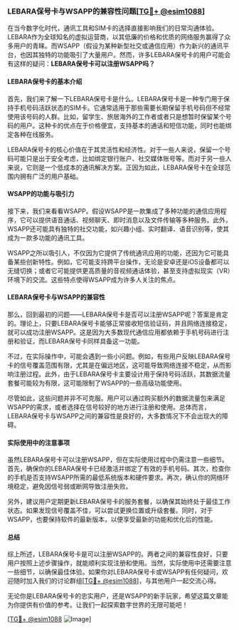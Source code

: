 ### LEBARA保号卡与WSAPP的兼容性问题[[TG💪+ @esim1088](https://t.me/s/esim1088)]

在当今数字化时代，通讯工具和SIM卡的选择直接影响我们的日常沟通体验。LEBARA作为全球知名的虚拟运营商，以其低廉的价格和优质的网络服务赢得了众多用户的青睐。而WSAPP（假设为某种新型社交或通信应用）作为新兴的通讯平台，也因其独特的功能吸引了大量用户。然而，许多LEBARA保号卡的用户可能会有这样的疑问：**LEBARA保号卡可以注册WSAPP吗？**

#### LEBARA保号卡的基本介绍

首先，我们来了解一下LEBARA保号卡是什么。LEBARA保号卡是一种专门用于保持手机号码活跃状态的SIM卡。它通常适用于那些需要长期保留手机号码但不经常使用该号码的人群。比如，留学生、旅居海外的工作者或者只是想暂时保留某个号码的用户。这种卡的优点在于价格便宜，支持基本的通话和短信功能，同时也能绑定各种在线服务。

LEBARA保号卡的核心价值在于其灵活性和经济性。对于一些人来说，保留一个号码可能只是出于安全考虑，比如绑定银行账户、社交媒体账号等。而对于另一些人来说，它则是一个低成本的通讯解决方案。正因为如此，LEBARA保号卡在全球范围内拥有广泛的用户基础。

#### WSAPP的功能与吸引力

接下来，我们来看看WSAPP。假设WSAPP是一款集成了多种功能的通信应用程序，它可以提供语音通话、视频聊天、即时消息以及文件传输等多种服务。此外，WSAPP还可能具有独特的社交功能，如兴趣小组、实时翻译、语音识别等，使其成为一款多功能的通讯工具。

WSAPP之所以吸引人，不仅因为它提供了传统通讯应用的功能，还因为它可能具备某些创新特性。例如，它可能支持跨平台操作，无论是安卓还是iOS设备都可以无缝切换；或者它可能提供更高质量的音视频通话体验，甚至支持虚拟现实（VR）环境下的交流。这些特点使得WSAPP成为许多人关注的焦点。

#### LEBARA保号卡与WSAPP的兼容性

那么，回到最初的问题——LEBARA保号卡是否可以注册WSAPP呢？答案是肯定的。理论上，只要LEBARA保号卡能够正常接收短信验证码，并且网络连接稳定，就可以成功注册WSAPP。这是因为大多数现代通信应用都依赖于手机号码进行注册和验证，而LEBARA保号卡同样具备这一功能。

不过，在实际操作中，可能会遇到一些小问题。例如，有些用户反映LEBARA保号卡的信号覆盖范围有限，尤其是在偏远地区，这可能导致网络连接不稳定，从而影响注册过程。此外，由于LEBARA保号卡主要设计用于保持号码活跃，其数据流量套餐可能较为有限，这可能限制了WSAPP的一些高级功能使用。

尽管如此，这些问题并非不可克服。用户可以通过购买额外的数据流量包来满足WSAPP的需求，或者选择在信号较好的地方进行注册和使用。总体而言，LEBARA保号卡与WSAPP之间的兼容性是良好的，大多数情况下不会出现大的障碍。

#### 实际使用中的注意事项

虽然LEBARA保号卡可以注册WSAPP，但在实际使用过程中仍需注意一些细节。首先，确保你的LEBARA保号卡已经激活并绑定了有效的手机号码。其次，检查你的手机是否支持WSAPP所需的最低系统版本和硬件要求。再次，确认你的网络环境稳定，避免因信号弱或断网导致注册失败。

另外，建议用户定期更新LEBARA保号卡的服务套餐，以确保其始终处于最佳工作状态。如果发现信号覆盖不佳，可以尝试更换位置或升级套餐。同时，对于WSAPP，也要保持软件的最新版本，以便享受最新的功能和优化后的性能。

#### 总结

综上所述，LEBARA保号卡是可以注册WSAPP的。两者之间的兼容性良好，只要用户按照上述步骤操作，就能顺利实现注册和使用。当然，实际使用中还需要注意一些细节，以确保最佳体验。如果你对LEBARA保号卡或WSAPP有任何疑问，欢迎随时加入我们的讨论群组[[TG💪+ @esim1088](https://t.me/s/esim1088)]，与其他用户一起交流心得。

无论你是LEBARA保号卡的忠实用户，还是WSAPP的新手玩家，希望这篇文章能为你提供有价值的参考。让我们一起探索数字世界的无限可能吧！

[[TG💪+ @esim1088](https://t.me/s/esim1088) ![Image](https://i.postimg.cc/4NQfJmqS/Snipaste-2025-05-13-00-14-12.png)]